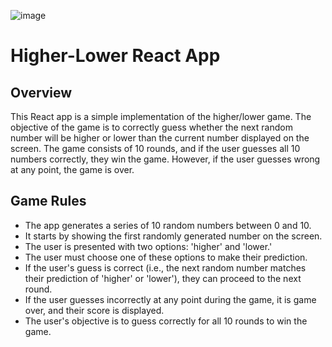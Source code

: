 ![image](https://github.com/HerbertHomolka1/higher-lower-game/assets/110294810/301ce6d8-1e3e-481d-8bf9-2a3eef73ec18)

# Higher-Lower React App

## Overview

This React app is a simple implementation of the higher/lower game. The objective of the game is to correctly guess whether the next random number will be higher or lower than the current number displayed on the screen. The game consists of 10 rounds, and if the user guesses all 10 numbers correctly, they win the game. However, if the user guesses wrong at any point, the game is over.

## Game Rules

- The app generates a series of 10 random numbers between 0 and 10.
- It starts by showing the first randomly generated number on the screen.
- The user is presented with two options: 'higher' and 'lower.'
- The user must choose one of these options to make their prediction.
- If the user's guess is correct (i.e., the next random number matches their prediction of 'higher' or 'lower'), they can proceed to the next round.
- If the user guesses incorrectly at any point during the game, it is game over, and their score is displayed.
- The user's objective is to guess correctly for all 10 rounds to win the game.
